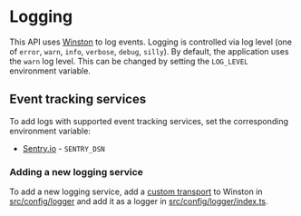 # Logging

This API uses [Winston](https://www.npmjs.com/package/winston) to log events. Logging is controlled via log level (one of `error`, `warn`, `info`, `verbose`, `debug`, `silly`). By default, the application uses the `warn` log level. This can be changed by setting the `LOG_LEVEL` environment variable.

## Event tracking services

To add logs with supported event tracking services, set the corresponding environment variable:

- [Sentry.io](https://sentry.io/) - `SENTRY_DSN`

### Adding a new logging service

To add a new logging service, add a [custom transport](https://www.npmjs.com/package/winston#adding-custom-transports) to Winston in [src/config/logger](../src/config/logger/) and add it as a logger in [src/config/logger/index.ts](../src/config/logger/index.ts).
